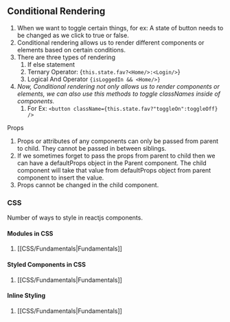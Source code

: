 ## Conditional Rendering
1. When we want to toggle certain things, for ex: A state of button needs to be changed as we click to true or false.
2. Conditional rendering allows us to render different components or elements based on certain conditions.
3. There are three types of rendering 
	1. If else statement
	2. Ternary Operator: {`this.state.fav?<Home/>:<Login/>`}
	3. Logical And Operator `{isLoggedIn && <Home/>}`
4. *Now, Conditional rendering not only allows us to render components or elements, we can also use this methods to toggle classNames inside of components.*
	1. For Ex: `<button className={this.state.fav?"toggleOn":toggleOff} />`


Props
1. Props or attributes of any components can only be passed from parent to child. They cannot be passed in between siblings.
2. If we sometimes forget to pass the props from parent to child then we can have a defaultProps object in the Parent component. The child component will take that value from defaultProps object from parent component to insert the value.
3. Props cannot be changed in the child component.

### CSS

Number of ways to style in reactjs components.
#### Modules in CSS
1. [[CSS/Fundamentals|Fundamentals]]
#### Styled Components in CSS
1. [[CSS/Fundamentals|Fundamentals]]
#### Inline Styling
1. [[CSS/Fundamentals|Fundamentals]]

